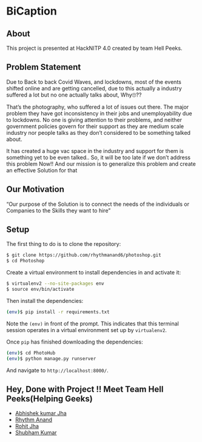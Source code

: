 # BiCaption 

## About
This project is presented at HackNITP 4.0 created by team Hell Peeks.


## Problem Statement
Due to Back to back Covid Waves, and lockdowns, most of the events shifted online and are getting cancelled, due to this actually a industry suffered a lot but no one actually talks about, Why🙄??

That’s the photography, who suffered a lot of issues out there. The major problem they have got inconsistency in their jobs and unemployability due to lockdowns. No one is giving attention to their problems, and neither government policies govern for their support as they are medium scale industry nor people talks as they don’t considered to be something talked about. 

It has created a huge vac space in the industry and support for them is something yet to be even talked..
So, it will be too late if we don’t address this problem Now!!
And our mission is to generalize this problem and create an effective Solution for that 


## Our Motivation
“Our purpose of the Solution is to connect the needs of the individuals or Companies to
the Skills they want to hire”







## Setup

The first thing to do is to clone the repository:

```sh
$ git clone https://github.com/rhythmanand6/photoshop.git
$ cd Photoshop
```

Create a virtual environment to install dependencies in and activate it:

```sh
$ virtualenv2 --no-site-packages env
$ source env/bin/activate
```

Then install the dependencies:

```sh
(env)$ pip install -r requirements.txt
```
Note the `(env)` in front of the prompt. This indicates that this terminal
session operates in a virtual environment set up by `virtualenv2`.

Once `pip` has finished downloading the dependencies:
```sh
(env)$ cd PhotoHub
(env)$ python manage.py runserver
```
And navigate to `http://localhost:8000/`.



## Hey, Done with Project !! Meet Team Hell Peeks(Helping Geeks)

* [Abhishek kumar Jha](https://github.com/akj1608)
* [Rhythm Anand](https://github.com/rhythmanand6)
* [Rohit Jha](https://github.com/Rohit6010)
* [Shubham Kumar](https://github.com/shubham69shagun)





